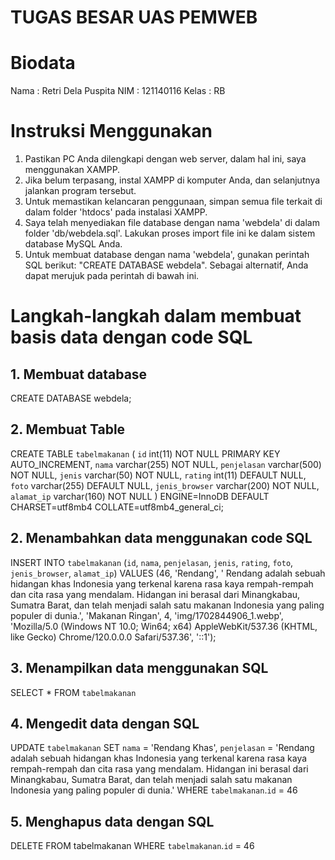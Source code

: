 # TUGAS BESAR UAS PEMWEB
# Biodata
Nama  : Retri Dela Puspita
NIM   : 121140116
Kelas : RB

# Instruksi Menggunakan
1. Pastikan PC Anda dilengkapi dengan web server, dalam hal ini, saya menggunakan XAMPP.
2. Jika belum terpasang, instal XAMPP di komputer Anda, dan selanjutnya jalankan program tersebut.
3. Untuk memastikan kelancaran penggunaan, simpan semua file terkait di dalam folder 'htdocs' pada instalasi XAMPP.
4. Saya telah menyediakan file database dengan nama 'webdela' di dalam folder 'db/webdela.sql'. Lakukan proses import file ini ke dalam sistem database MySQL Anda.
5. Untuk membuat database dengan nama 'webdela', gunakan perintah SQL berikut: "CREATE DATABASE webdela". Sebagai alternatif, Anda dapat merujuk pada perintah di bawah ini.

# Langkah-langkah dalam membuat basis data dengan code SQL
## 1.	Membuat database
CREATE DATABASE webdela;

## 2.	Membuat Table
CREATE TABLE `tabelmakanan` (
  `id` int(11) NOT NULL PRIMARY KEY AUTO_INCREMENT,
  `nama` varchar(255) NOT NULL,
  `penjelasan` varchar(500) NOT NULL,
  `jenis` varchar(50) NOT NULL,
  `rating` int(11) DEFAULT NULL,
  `foto` varchar(255) DEFAULT NULL,
  `jenis_browser` varchar(200) NOT NULL,
  `alamat_ip` varchar(160) NOT NULL
) ENGINE=InnoDB DEFAULT CHARSET=utf8mb4 COLLATE=utf8mb4_general_ci;

## 2. Menambahkan data menggunakan code SQL
INSERT INTO `tabelmakanan` (`id`, `nama`, `penjelasan`, `jenis`, `rating`, `foto`, `jenis_browser`, `alamat_ip`) VALUES
(46, 'Rendang', ' Rendang adalah sebuah hidangan khas Indonesia yang terkenal karena rasa kaya rempah-rempah dan cita rasa yang mendalam. Hidangan ini berasal dari Minangkabau, Sumatra Barat, dan telah menjadi salah satu makanan Indonesia yang paling populer di dunia.', 'Makanan Ringan', 4, 'img/1702844906_1.webp', 'Mozilla/5.0 (Windows NT 10.0; Win64; x64) AppleWebKit/537.36 (KHTML, like Gecko) Chrome/120.0.0.0 Safari/537.36', '::1');


## 3.  Menampilkan data menggunakan SQL
SELECT * FROM `tabelmakanan`

## 4. Mengedit data dengan SQL
UPDATE `tabelmakanan` SET `nama` = 'Rendang Khas', `penjelasan` = 'Rendang adalah sebuah hidangan khas Indonesia yang terkenal karena rasa kaya rempah-rempah dan cita rasa yang mendalam. Hidangan ini berasal dari Minangkabau, Sumatra Barat, dan telah menjadi salah satu makanan Indonesia yang paling populer di dunia.' WHERE `tabelmakanan`.`id` = 46

## 5. Menghapus data dengan SQL
DELETE FROM tabelmakanan WHERE `tabelmakanan`.`id` = 46

